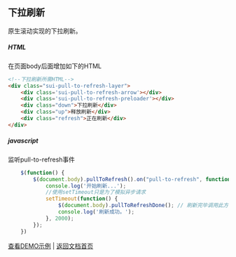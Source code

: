 ## 下拉刷新
原生滚动实现的下拉刷新。

##### HTML
在页面body后面增加如下的HTML

```html
<!--下拉刷新所需HTML-->
<div class="sui-pull-to-refresh-layer">
	<div class='sui-pull-to-refresh-arrow'></div>
	<div class='sui-pull-to-refresh-preloader'></div>
	<div class="down">下拉刷新</div>
	<div class="up">释放刷新</div>
	<div class="refresh">正在刷新</div>
</div>
```

##### javascript
监听pull-to-refresh事件
```javascript
	$(function() {
		$(document.body).pullToRefresh().on("pull-to-refresh", function() {
			console.log('开始刷新...');
			//使用setTimeout只是为了模拟异步请求
			setTimeout(function() {
				$(document.body).pullToRefreshDone(); // 刷新完毕调用此方法关闭
				console.log('刷新成功。');
			}, 2000);
		});
	})
```

[查看DEMO示例](https://dusksoft.github.io/SimpleUI/demo/pullToRefresh.html) | [返回文档首页](index.md)
